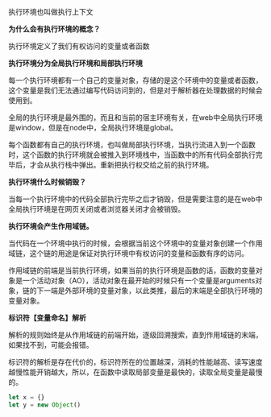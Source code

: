 执行环境也叫做执行上下文

**为什么会有执行环境的概念？**

执行环境定义了我们有权访问的变量或者函数

**执行环境分为全局执行环境和局部执行环境**

每一个执行环境都有一个自己的变量对象，存储的是这个环境中的变量或者函数，这个变量是我们无法通过编写代码访问到的，但是对于解析器在处理数据的时候会使用到。

全局的执行环境是最外围的，而且和当前的宿主环境有关，在web中全局执行环境是window，但是在node中，全局执行环境是global。

每个函数都有自己的执行环境，也叫做局部执行环境，当执行流进入到一个函数时，这个函数的执行环境就会被推入到环境栈中，当函数中的所有代码全部执行完毕后，才会从执行栈中弹出。重新把执行权交给之前的执行环境。

**执行环境什么时候销毁？**

当每一个执行环境中的代码全部执行完毕之后才销毁，但是需要注意的是在web中全局执行环境是在网页关闭或者浏览器关闭才会被销毁。

**执行环境会产生作用域链。**

当代码在一个环境中执行的时候，会根据当前这个环境中的变量对象创建一个作用域链，这个链的用途是保证对执行环境中有权访问的变量和函数有序的访问。

作用域链的前端是当前执行环境，如果当前的执行环境是函数的话，函数的变量对象是一个活动对象（AO），活动对象在最开始的时候只有一个变量是arguments对象，链的下一端是外部环境的变量对象，以此类推，最后的末端是全部执行环境的变量对象。

**标识符【变量命名】解析**

解析的规则始终是从作用域链的前端开始，逐级回溯搜索，直到作用域链的末端，如果找不到，可能会报错。

标识符的解析是存在代价的，标识符所在的位置越深，消耗的性能越高、读写速度越慢性能开销越大，所以，在函数中读取局部变量是最快的，读取全局变量是最慢的。



```js
let x = {}
let y = new Object()
```

